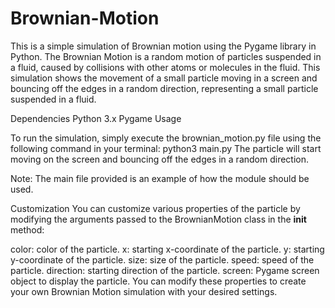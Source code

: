 # Brownian-Motion
This is a simple simulation of Brownian motion using the Pygame library in Python. The Brownian Motion is a random motion of particles suspended in a fluid, caused by collisions with other atoms or molecules in the fluid. This simulation shows the movement of a small particle moving in a screen and bouncing off the edges in a random direction, representing a small particle suspended in a fluid.

Dependencies
Python 3.x
Pygame
Usage

To run the simulation, simply execute the brownian_motion.py file using the following command in your terminal:
python3 main.py
The particle will start moving on the screen and bouncing off the edges in a random direction.

Note: 
The main file provided is an example of how the module should be used.

Customization
You can customize various properties of the particle by modifying the arguments passed to the BrownianMotion class in the __init__ method:

color: color of the particle.
x: starting x-coordinate of the particle.
y: starting y-coordinate of the particle.
size: size of the particle.
speed: speed of the particle.
direction: starting direction of the particle.
screen: Pygame screen object to display the particle.
You can modify these properties to create your own Brownian Motion simulation with your desired settings.
